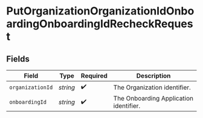 # PutOrganizationOrganizationIdOnboardingOnboardingIdRecheckRequest


## Fields

| Field                                  | Type                                   | Required                               | Description                            |
| -------------------------------------- | -------------------------------------- | -------------------------------------- | -------------------------------------- |
| `organizationId`                       | *string*                               | :heavy_check_mark:                     | The Organization identifier.           |
| `onboardingId`                         | *string*                               | :heavy_check_mark:                     | The Onboarding Application identifier. |